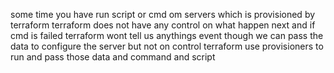 some time you have run script or cmd om servers which is provisioned by terraform 
 terraform does not have any control on what happen next and if cmd is failed terraform wont tell us anythings 
 event though we can pass the data to configure the server but not on control 
 terraform use provisioners to run and pass those data and command and script
